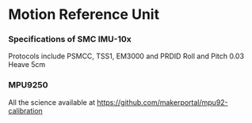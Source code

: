 # Motion Reference Unit

### Specifications of SMC IMU-10x
Protocols include PSMCC, TSS1, EM3000 and PRDID
Roll and Pitch 0.03
Heave 5cm

### MPU9250
All the science available at https://github.com/makerportal/mpu92-calibration
